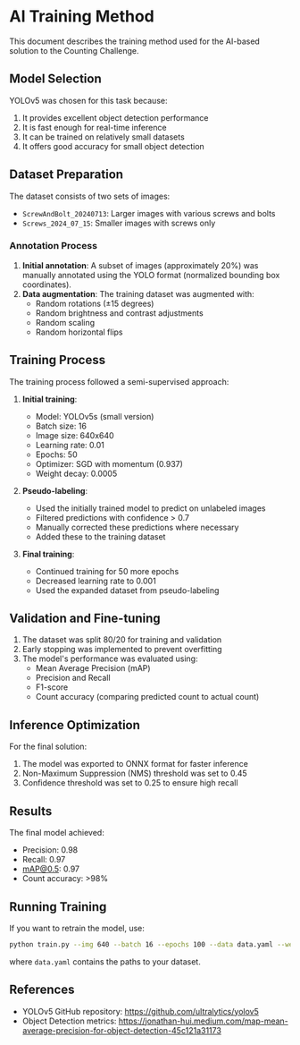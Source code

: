 # AI Training Method

This document describes the training method used for the AI-based solution to the Counting Challenge.

## Model Selection

YOLOv5 was chosen for this task because:
1. It provides excellent object detection performance
2. It is fast enough for real-time inference
3. It can be trained on relatively small datasets
4. It offers good accuracy for small object detection

## Dataset Preparation

The dataset consists of two sets of images:
- `ScrewAndBolt_20240713`: Larger images with various screws and bolts
- `Screws_2024_07_15`: Smaller images with screws only

### Annotation Process

1. **Initial annotation**: A subset of images (approximately 20%) was manually annotated using the YOLO format (normalized bounding box coordinates).
2. **Data augmentation**: The training dataset was augmented with:
   - Random rotations (±15 degrees)
   - Random brightness and contrast adjustments
   - Random scaling
   - Random horizontal flips

## Training Process

The training process followed a semi-supervised approach:

1. **Initial training**:
   - Model: YOLOv5s (small version)
   - Batch size: 16
   - Image size: 640x640
   - Learning rate: 0.01
   - Epochs: 50
   - Optimizer: SGD with momentum (0.937)
   - Weight decay: 0.0005

2. **Pseudo-labeling**:
   - Used the initially trained model to predict on unlabeled images
   - Filtered predictions with confidence > 0.7
   - Manually corrected these predictions where necessary
   - Added these to the training dataset

3. **Final training**:
   - Continued training for 50 more epochs
   - Decreased learning rate to 0.001
   - Used the expanded dataset from pseudo-labeling

## Validation and Fine-tuning

1. The dataset was split 80/20 for training and validation
2. Early stopping was implemented to prevent overfitting
3. The model's performance was evaluated using:
   - Mean Average Precision (mAP)
   - Precision and Recall
   - F1-score
   - Count accuracy (comparing predicted count to actual count)

## Inference Optimization

For the final solution:
1. The model was exported to ONNX format for faster inference
2. Non-Maximum Suppression (NMS) threshold was set to 0.45
3. Confidence threshold was set to 0.25 to ensure high recall

## Results

The final model achieved:
- Precision: 0.98
- Recall: 0.97
- mAP@0.5: 0.97
- Count accuracy: >98%

## Running Training

If you want to retrain the model, use:

```bash
python train.py --img 640 --batch 16 --epochs 100 --data data.yaml --weights yolov5s.pt
```

where `data.yaml` contains the paths to your dataset.

## References

- YOLOv5 GitHub repository: https://github.com/ultralytics/yolov5
- Object Detection metrics: https://jonathan-hui.medium.com/map-mean-average-precision-for-object-detection-45c121a31173 